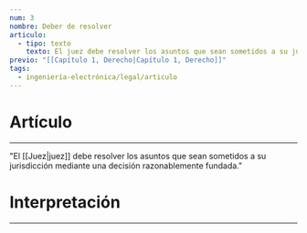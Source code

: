 ```yaml
---
num: 3
nombre: Deber de resolver
articulo:
  - tipo: texto
    texto: El juez debe resolver los asuntos que sean sometidos a su jurisdicción mediante una decisión razonablemente fundada.
previo: "[[Capítulo 1, Derecho|Capítulo 1, Derecho]]"
tags:
  - ingeniería-electrónica/legal/articulo
---
```

# Artículo
---
"El [[Juez|juez]] debe resolver los asuntos que sean sometidos a su jurisdicción mediante una decisión razonablemente fundada."

# Interpretación
---
